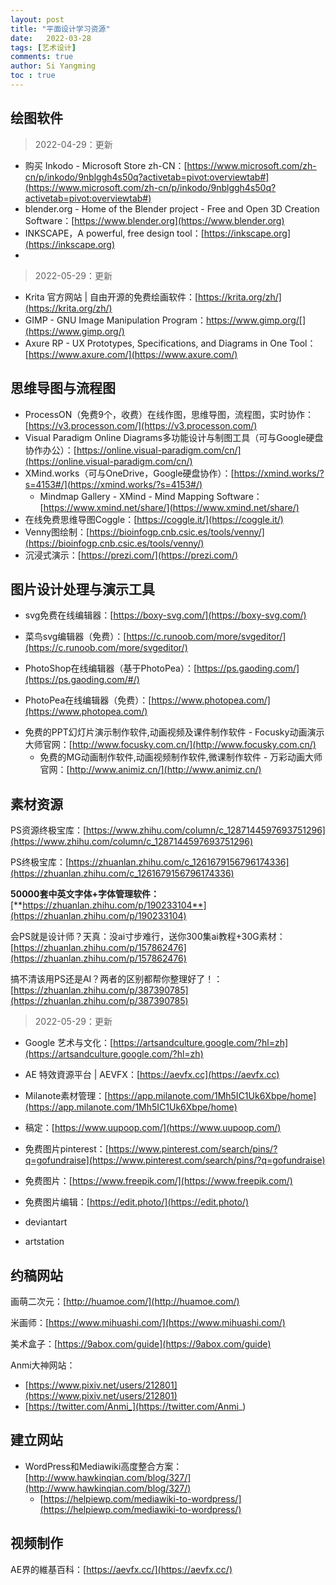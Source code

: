 ```yaml
---
layout: post
title: "平面设计学习资源"
date:   2022-03-28
tags: [艺术设计]
comments: true
author: Si Yangming
toc : true
---
```


## 绘图软件

> 2022-04-29：更新

* 购买 Inkodo - Microsoft Store zh-CN：[https://www.microsoft.com/zh-cn/p/inkodo/9nblggh4s50q?activetab=pivot:overviewtab#](https://www.microsoft.com/zh-cn/p/inkodo/9nblggh4s50q?activetab=pivot:overviewtab#)
* blender.org - Home of the Blender project - Free and Open 3D Creation Software：[https://www.blender.org](https://www.blender.org)
* INKSCAPE，A powerful, free design tool：[https://inkscape.org](https://inkscape.org)
* 

> 2022-05-29：更新

* Krita 官方网站 | 自由开源的免费绘画软件：[https://krita.org/zh/](https://krita.org/zh/)
* GIMP - GNU Image Manipulation Program：https://www.gimp.org/[](https://www.gimp.org/)
* Axure RP - UX Prototypes, Specifications, and Diagrams in One Tool：[https://www.axure.com/](https://www.axure.com/)

## 思维导图与流程图

- ProcessON（免费9个，收费）在线作图，思维导图，流程图，实时协作：[https://v3.processon.com/](https://v3.processon.com/)
- Visual Paradigm Online Diagrams多功能设计与制图工具（可与Google硬盘协作办公）：[https://online.visual-paradigm.com/cn/](https://online.visual-paradigm.com/cn/)
- XMind.works（可与OneDrive，Google硬盘协作）：[https://xmind.works/?s=4153#/](https://xmind.works/?s=4153#/)
  - Mindmap Gallery - XMind - Mind Mapping Software：[https://www.xmind.net/share/](https://www.xmind.net/share/)
- 在线免费思维导图Coggle：[https://coggle.it/](https://coggle.it/)
- Venny图绘制：[https://bioinfogp.cnb.csic.es/tools/venny/](https://bioinfogp.cnb.csic.es/tools/venny/)
- 沉浸式演示：[https://prezi.com/](https://prezi.com/)

## 图片设计处理与演示工具

* svg免费在线编辑器：[https://boxy-svg.com/](https://boxy-svg.com/)

* 菜鸟svg编辑器（免费）：[https://c.runoob.com/more/svgeditor/](https://c.runoob.com/more/svgeditor/)

* PhotoShop在线编辑器（基于PhotoPea）：[https://ps.gaoding.com/](https://ps.gaoding.com/#/)

* PhotoPea在线编辑器（免费）：[https://www.photopea.com/](https://www.photopea.com/)

- 免费的PPT幻灯片演示制作软件,动画视频及课件制作软件 - Focusky动画演示大师官网：[http://www.focusky.com.cn/](http://www.focusky.com.cn/)
  - 免费的MG动画制作软件,动画视频制作软件,微课制作软件 - 万彩动画大师官网：[http://www.animiz.cn/](http://www.animiz.cn/)

## 素材资源

PS资源终极宝库：[https://www.zhihu.com/column/c_1287144597693751296](https://www.zhihu.com/column/c_1287144597693751296)​

PS终极宝库：[https://zhuanlan.zhihu.com/c_1261679156796174336](https://zhuanlan.zhihu.com/c_1261679156796174336)

**50000套中英文字体+字体管理软件：**[**https://zhuanlan.zhihu.com/p/190233104**](https://zhuanlan.zhihu.com/p/190233104)

会PS就是设计师？天真：没ai寸步难行，送你300集ai教程+30G素材：[https://zhuanlan.zhihu.com/p/157862476](https://zhuanlan.zhihu.com/p/157862476)

搞不清该用PS还是AI？两者的区别都帮你整理好了！：[https://zhuanlan.zhihu.com/p/387390785](https://zhuanlan.zhihu.com/p/387390785)

> 2022-05-29：更新

* Google 艺术与文化：[https://artsandculture.google.com/?hl=zh](https://artsandculture.google.com/?hl=zh)
* AE 特效資源平台 | AEVFX：[https://aevfx.cc](https://aevfx.cc)



* Milanote素材管理：[https://app.milanote.com/1Mh5IC1Uk6Xbpe/home](https://app.milanote.com/1Mh5IC1Uk6Xbpe/home)
* 稿定：[https://www.uupoop.com/](https://www.uupoop.com/)

* 免费图片pinterest：[https://www.pinterest.com/search/pins/?q=gofundraise](https://www.pinterest.com/search/pins/?q=gofundraise)

* 免费图片：[https://www.freepik.com/](https://www.freepik.com/)

* 免费图片编辑：[https://edit.photo/](https://edit.photo/)
* deviantart
* artstation

## 约稿网站

画萌二次元：[http://huamoe.com/](http://huamoe.com/)

米画师：[https://www.mihuashi.com/](https://www.mihuashi.com/)

美术盒子：[https://9abox.com/guide](https://9abox.com/guide)

Anmi大神网站：

- [https://www.pixiv.net/users/212801](https://www.pixiv.net/users/212801)
- [https://twitter.com/Anmi_](https://twitter.com/Anmi_)

## 建立网站

* WordPress和Mediawiki高度整合方案：[http://www.hawkinqian.com/blog/327/](http://www.hawkinqian.com/blog/327/)
  * [https://helpiewp.com/mediawiki-to-wordpress/](https://helpiewp.com/mediawiki-to-wordpress/)

## 视频制作

AE界的維基百科：[https://aevfx.cc/](https://aevfx.cc/)